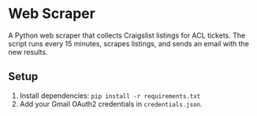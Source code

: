 # Web Scraper

A Python web scraper that collects Craigslist listings for ACL tickets. The script runs every 15 minutes, scrapes listings, and sends an email with the new results.

## Setup
1. Install dependencies: `pip install -r requirements.txt`
2. Add your Gmail OAuth2 credentials in `credentials.json`.
